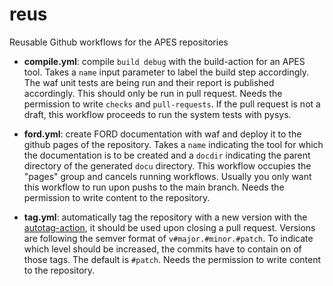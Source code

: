# reus
Reusable Github workflows for the APES repositories

* **compile.yml**: compile `build debug` with the build-action for an APES tool.
  Takes a `name` input parameter to label the build step accordingly.
  The waf unit tests are being run and their report is published accordingly.
  This should only be run in pull request.
  Needs the permission to write `checks` and `pull-requests`.
  If the pull request is not a draft, this workflow proceeds to run the
  system tests with pysys.

* **ford.yml**: create FORD documentation with waf and deploy it to the github
  pages of the repository. Takes a `name` indicating the tool for which the
  documentation is to be created and a `docdir` indicating the parent directory
  of the generated `docu` directory.
  This workflow occupies the "pages" group and cancels running workflows.
  Usually you only want this workflow to run upon pushs to the main branch.
  Needs the permission to write content to the repository.

* **tag.yml**: automatically tag the repository with a new version with the
  [autotag-action](https://github.com/phish108/autotag-action), it should be used
  upon closing a pull request. Versions are following the semver format of
  `v#major.#minor.#patch`. To indicate which level should be increased, the commits
  have to contain on of those tags. The default is `#patch`.
  Needs the permission to write content to the repository.
